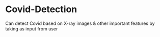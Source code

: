 # Covid-Detection
Can detect Covid based on X-ray images &amp; other important features by taking as input from user

